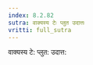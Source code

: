 ```yaml
---
index: 8.2.82
sutra: वाक्यस्य टेः प्लुत उदात्तः
vritti: full_sutra
---
```


वाक्यस्य टे: प्लुत: उदात्त: